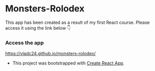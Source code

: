 # Monsters-Rolodex
This app has been created as a result of my first React course.
Please access it using the link below 
👇

### Access the app
https://vladc24.github.io/monsters-rolodex/


* This project was bootstrapped with [Create React App](https://github.com/facebook/create-react-app).
